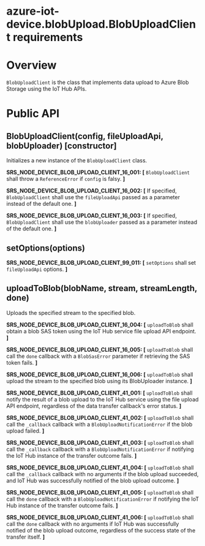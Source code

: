 # azure-iot-device.blobUpload.BlobUploadClient requirements

# Overview
`BlobUploadClient` is the class that implements data upload to Azure Blob Storage using the IoT Hub APIs.

# Public API

## BlobUploadClient(config, fileUploadApi, blobUploader) [constructor]
Initializes a new instance of the `BlobUploadClient` class.

**SRS_NODE_DEVICE_BLOB_UPLOAD_CLIENT_16_001: [** `BlobUploadClient` shall throw a `ReferenceError` if `config` is falsy. **]**

**SRS_NODE_DEVICE_BLOB_UPLOAD_CLIENT_16_002: [** If specified, `BlobUploadClient` shall use the `fileUploadApi` passed as a parameter instead of the default one. **]**

**SRS_NODE_DEVICE_BLOB_UPLOAD_CLIENT_16_003: [** If specified, `BlobUploadClient` shall use the `blobUploader` passed as a parameter instead of the default one. **]**

## setOptions(options)

**SRS_NODE_DEVICE_BLOB_UPLOAD_CLIENT_99_011: [** `setOptions` shall set `fileUploadApi` options. **]**

## uploadToBlob(blobName, stream, streamLength, done)
Uploads the specified stream to the specified blob.

**SRS_NODE_DEVICE_BLOB_UPLOAD_CLIENT_16_004: [** `uploadToBlob` shall obtain a blob SAS token using the IoT Hub service file upload API endpoint. **]**

**SRS_NODE_DEVICE_BLOB_UPLOAD_CLIENT_16_005: [** `uploadToBlob` shall call the `done` callback with a `BlobSasError` parameter if retrieving the SAS token fails. **]**

**SRS_NODE_DEVICE_BLOB_UPLOAD_CLIENT_16_006: [** `uploadToBlob` shall upload the stream to the specified blob using its BlobUploader instance. **]**

**SRS_NODE_DEVICE_BLOB_UPLOAD_CLIENT_41_001: [** `uploadToBlob` shall notify the result of a blob upload to the IoT Hub service using the file upload API endpoint, regardless of the data transfer callback's error status. **]**

**SRS_NODE_DEVICE_BLOB_UPLOAD_CLIENT_41_002: [** `uploadToBlob` shall call the `_callback` callback with a `BlobUploadNotificationError` if the blob upload failed. **]**

**SRS_NODE_DEVICE_BLOB_UPLOAD_CLIENT_41_003: [** `uploadToBlob` shall call the `_callback` callback with a `BlobUploadNotificationError` if notifying the IoT Hub instance of the transfer outcome fails. **]**

**SRS_NODE_DEVICE_BLOB_UPLOAD_CLIENT_41_004: [** `uploadToBlob` shall call the `_callback` callback with no arguments if the blob upload succeeded, and IoT Hub was successfully notified of the blob upload outcome. **]**

**SRS_NODE_DEVICE_BLOB_UPLOAD_CLIENT_41_005: [** `uploadToBlob` shall call the `done` callback with a `BlobUploadNotificationError` if notifying the IoT Hub instance of the transfer outcome fails. **]**

**SRS_NODE_DEVICE_BLOB_UPLOAD_CLIENT_41_006: [** `uploadToBlob` shall call the `done` callback with no arguments if IoT Hub was successfully notified of the blob upload outcome, regardless of the success state of the transfer itself. **]**
